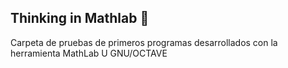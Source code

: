 ## Thinking in Mathlab 🤔

Carpeta de pruebas de primeros programas desarrollados con la herramienta MathLab
U GNU/OCTAVE
